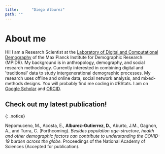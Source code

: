 ```yaml
---
title: 		"Diego Alburez"
path: ""
---
```


# About me

Hi! I am a Research Scientist at the [Laboratory of Digital and Computational Demography](https://www.demogr.mpg.de/en/laboratories/digital_and_computational_demography_5555/default.htm) of the Max Planck Institute for Demographic Research (MPIDR). My background is in anthropology, demography, and social research methodology. Currently interested in combining digital and 'traditional' data to study intergenerational demographic processes. My research uses offline and online data, social network analysis, and mixed-methods designs. You will probably find me coding in #RStats. I am on [Google Scholar](https://scholar.google.co.uk/citations?hl=en&user=uyx520sAAAAJ&view_op=list_works&gmla=AJsN-F5Qqb0hd3B0qivi8Hgo906iqIDsIV4_AoQ_AXo4d7tK9JWn3vD5Uh_DdsT3nJNg_fWgYuma6tRQ83kVBljTd346Abk1aRJ77fnNsqC1GPM4jlU03Pc) and [ORCID](http://orcid.org/0000-0002-9823-5179).

## 	Check out my latest publication!

{: .notice}

Nepomuceno, M., Acosta, E., **Alburez-Gutierrez, D.**, Aburto, J.M., Gagnon, A., and Turra, C. (Forthcoming). *Besides population age-structure, health and other demographic factors can contribute to understanding the COVID-19 burden across the globe.* Proceedings of the National Academy of Sciences (Accepted for publication).
